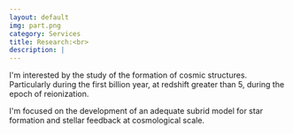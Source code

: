 ```yaml
---
layout: default
img: part.png
category: Services
title: Research:<br>
description: |
---
```



I'm interested by the study of the formation of cosmic structures.
Particularly during the first billion year, at redshift greater than 5, during the epoch of reionization.

I'm focused on the development of an adequate subrid model for star formation and stellar feedback at cosmological scale.

<!-- with the goal to understand the  -->
